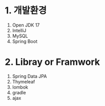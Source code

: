 # 1. 개발환경
1) Open JDK 17
2) IntelliJ
3) MySQL
4) Spring Boot

# 2. Libray or Framwork
1) Spring Data JPA
2) Thymeleaf
3) lombok
4) gradle
5) ajax
